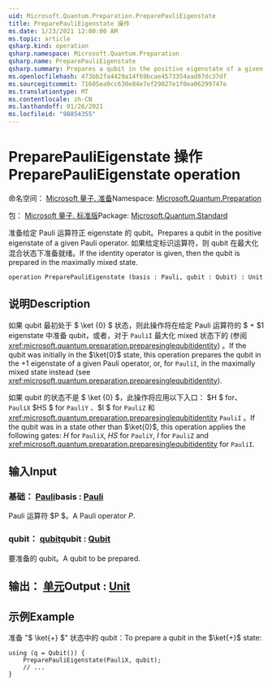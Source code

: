 ```yaml
---
uid: Microsoft.Quantum.Preparation.PreparePauliEigenstate
title: PreparePauliEigenstate 操作
ms.date: 1/23/2021 12:00:00 AM
ms.topic: article
qsharp.kind: operation
qsharp.namespace: Microsoft.Quantum.Preparation
qsharp.name: PreparePauliEigenstate
qsharp.summary: Prepares a qubit in the positive eigenstate of a given Pauli operator. If the identity operator is given, then the qubit is prepared in the maximally mixed state.
ms.openlocfilehash: 473bb2fa4429a14f69bcae4573354aad87dc37df
ms.sourcegitcommit: 71605ea9cc630e84e7ef29027e1f0ea06299747e
ms.translationtype: MT
ms.contentlocale: zh-CN
ms.lasthandoff: 01/26/2021
ms.locfileid: "98854355"
---
```

# <a name="preparepaulieigenstate-operation"></a><span data-ttu-id="ff6ab-102">PreparePauliEigenstate 操作</span><span class="sxs-lookup"><span data-stu-id="ff6ab-102">PreparePauliEigenstate operation</span></span>

<span data-ttu-id="ff6ab-103">命名空间： [Microsoft 量子. 准备](xref:Microsoft.Quantum.Preparation)</span><span class="sxs-lookup"><span data-stu-id="ff6ab-103">Namespace: [Microsoft.Quantum.Preparation](xref:Microsoft.Quantum.Preparation)</span></span>

<span data-ttu-id="ff6ab-104">包： [Microsoft 量子. 标准版](https://nuget.org/packages/Microsoft.Quantum.Standard)</span><span class="sxs-lookup"><span data-stu-id="ff6ab-104">Package: [Microsoft.Quantum.Standard](https://nuget.org/packages/Microsoft.Quantum.Standard)</span></span>


<span data-ttu-id="ff6ab-105">准备给定 Pauli 运算符正 eigenstate 的 qubit。</span><span class="sxs-lookup"><span data-stu-id="ff6ab-105">Prepares a qubit in the positive eigenstate of a given Pauli operator.</span></span>
<span data-ttu-id="ff6ab-106">如果给定标识运算符，则 qubit 在最大化混合状态下准备就绪。</span><span class="sxs-lookup"><span data-stu-id="ff6ab-106">If the identity operator is given, then the qubit is prepared in the maximally mixed state.</span></span>

```qsharp
operation PreparePauliEigenstate (basis : Pauli, qubit : Qubit) : Unit
```


## <a name="description"></a><span data-ttu-id="ff6ab-107">说明</span><span class="sxs-lookup"><span data-stu-id="ff6ab-107">Description</span></span>

<span data-ttu-id="ff6ab-108">如果 qubit 最初处于 $ \ket {0} $ 状态，则此操作将在给定 Pauli 运算符的 $ + $1 eigenstate 中准备 qubit，或者，对于 `PauliI` 最大化 mixed 状态下的 (参阅 <xref:microsoft.quantum.preparation.preparesinglequbitidentity>) 。</span><span class="sxs-lookup"><span data-stu-id="ff6ab-108">If the qubit was initially in the $\ket{0}$ state, this operation prepares the qubit in the $+1$ eigenstate of a given Pauli operator, or, for `PauliI`, in the maximally mixed state instead (see <xref:microsoft.quantum.preparation.preparesinglequbitidentity>).</span></span>

<span data-ttu-id="ff6ab-109">如果 qubit 的状态不是 $ \ket {0} $，此操作将应用以下入口： $H $ for、 `PauliX` $HS $ for `PauliY` 、$I $ for `PauliZ` 和 <xref:microsoft.quantum.preparation.preparesinglequbitidentity> `PauliI` 。</span><span class="sxs-lookup"><span data-stu-id="ff6ab-109">If the qubit was in a state other than $\ket{0}$, this operation applies the following gates: $H$ for `PauliX`, $HS$ for `PauliY`, $I$ for `PauliZ` and <xref:microsoft.quantum.preparation.preparesinglequbitidentity> for `PauliI`.</span></span>

## <a name="input"></a><span data-ttu-id="ff6ab-110">输入</span><span class="sxs-lookup"><span data-stu-id="ff6ab-110">Input</span></span>

### <a name="basis--pauli"></a><span data-ttu-id="ff6ab-111">基础： [Pauli](xref:microsoft.quantum.lang-ref.pauli)</span><span class="sxs-lookup"><span data-stu-id="ff6ab-111">basis : [Pauli](xref:microsoft.quantum.lang-ref.pauli)</span></span>

<span data-ttu-id="ff6ab-112">Pauli 运算符 $P $。</span><span class="sxs-lookup"><span data-stu-id="ff6ab-112">A Pauli operator $P$.</span></span>


### <a name="qubit--qubit"></a><span data-ttu-id="ff6ab-113">qubit： [qubit](xref:microsoft.quantum.lang-ref.qubit)</span><span class="sxs-lookup"><span data-stu-id="ff6ab-113">qubit : [Qubit](xref:microsoft.quantum.lang-ref.qubit)</span></span>

<span data-ttu-id="ff6ab-114">要准备的 qubit。</span><span class="sxs-lookup"><span data-stu-id="ff6ab-114">A qubit to be prepared.</span></span>



## <a name="output--unit"></a><span data-ttu-id="ff6ab-115">输出： [单元](xref:microsoft.quantum.lang-ref.unit)</span><span class="sxs-lookup"><span data-stu-id="ff6ab-115">Output : [Unit](xref:microsoft.quantum.lang-ref.unit)</span></span>



## <a name="example"></a><span data-ttu-id="ff6ab-116">示例</span><span class="sxs-lookup"><span data-stu-id="ff6ab-116">Example</span></span>

<span data-ttu-id="ff6ab-117">准备 "$ \ket{+} $" 状态中的 qubit：</span><span class="sxs-lookup"><span data-stu-id="ff6ab-117">To prepare a qubit in the $\ket{+}$ state:</span></span>

```qsharp
using (q = Qubit()) {
    PreparePauliEigenstate(PauliX, qubit);
    // ...
}
```